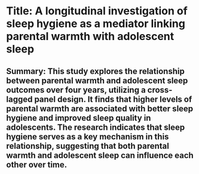 # Title: A longitudinal investigation of sleep hygiene as a mediator linking parental warmth with adolescent sleep

## Summary: This study explores the relationship between parental warmth and adolescent sleep outcomes over four years, utilizing a cross-lagged panel design. It finds that higher levels of parental warmth are associated with better sleep hygiene and improved sleep quality in adolescents. The research indicates that sleep hygiene serves as a key mechanism in this relationship, suggesting that both parental warmth and adolescent sleep can influence each other over time.